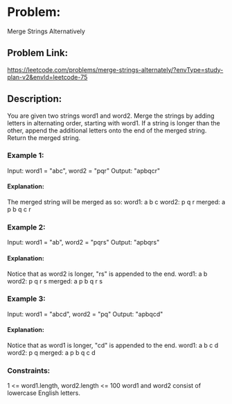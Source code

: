 # Problem:
Merge Strings Alternatively

## Problem Link:
https://leetcode.com/problems/merge-strings-alternately/?envType=study-plan-v2&envId=leetcode-75

## Description:
You are given two strings word1 and word2. Merge the strings by adding letters in alternating order, starting with word1. If a string is longer than the other, append the additional letters onto the end of the merged string.
Return the merged string.

### Example 1:

Input: word1 = "abc", word2 = "pqr"
Output: "apbqcr"
#### Explanation: 
The merged string will be merged as so:
word1:  a   b   c
word2:    p   q   r
merged: a p b q c r

### Example 2:

Input: word1 = "ab", word2 = "pqrs"
Output: "apbqrs"
#### Explanation: 
Notice that as word2 is longer, "rs" is appended to the end.
word1:  a   b 
word2:    p   q   r   s
merged: a p b q   r   s

### Example 3:

Input: word1 = "abcd", word2 = "pq"
Output: "apbqcd"
#### Explanation: 
Notice that as word1 is longer, "cd" is appended to the end.
word1:  a   b   c   d
word2:    p   q 
merged: a p b q c   d
 
### Constraints:

1 <= word1.length, word2.length <= 100
word1 and word2 consist of lowercase English letters.
